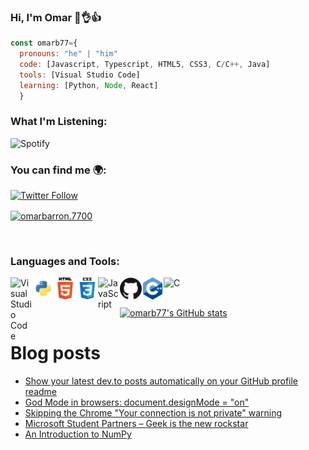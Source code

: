 ### Hi, I'm Omar 👋👌👍

```js
const omarb77={
  pronouns: "he" | "him"
  code: [Javascript, Typescript, HTML5, CSS3, C/C++, Java]
  tools: [Visual Studio Code]
  learning: [Python, Node, React]
  }
```
### What I'm Listening:

![Spotify](https://novatorem-omarb77.vercel.app/api/spotify)



### You can find me 🌍:

[![Twitter Follow](https://img.shields.io/twitter/follow/omarbarron7700?color=1DA1F2&label=%40omarbarron7700&logo=Twitter&style=flat-square)](https://twitter.com/omarbarron7700?ref_src=twsrc%5Etfw)



<a href="https://instagram.com/omarbarron.7700" target="blank"><img align="center" src="https://cdn.jsdelivr.net/npm/simple-icons@3.0.1/icons/instagram.svg" alt="omarbarron.7700" height="30" width="40" /></a>
<a >
</p>

<br />

<h3 align="left">Languages and Tools:</h3>

<img align="left" alt="Visual Studio Code" width="35px" src="https://user-images.githubusercontent.com/674621/71187801-14e60a80-2280-11ea-94c9-e56576f76baf.png"/>

<img align="left" alt="Python" width="35px" src="https://raw.githubusercontent.com/github/explore/80688e429a7d4ef2fca1e82350fe8e3517d3494d/topics/python/python.png" />

<img align="left" alt="HTML5" width="35px" src="https://raw.githubusercontent.com/github/explore/80688e429a7d4ef2fca1e82350fe8e3517d3494d/topics/html/html.png"  />

<img align="left" alt="CSS3" width="35px" src="https://raw.githubusercontent.com/github/explore/80688e429a7d4ef2fca1e82350fe8e3517d3494d/topics/css/css.png"  />

<img align="left" alt="JavaScript" width="35px" src="https://upload.wikimedia.org/wikipedia/commons/thumb/9/99/Unofficial_JavaScript_logo_2.svg/480px-Unofficial_JavaScript_logo_2.svg.png" />

<img align="left" alt="GitHub" width="35px" src="https://raw.githubusercontent.com/github/explore/78df643247d429f6cc873026c0622819ad797942/topics/github/github.png"  />

<img align="left" alt="C++" width="35px" src="https://raw.githubusercontent.com/github/explore/80688e429a7d4ef2fca1e82350fe8e3517d3494d/topics/cpp/cpp.png" />

<img align="left" alt="C" width="35px" src="https://cdn.iconscout.com/icon/free/png-512/c-programming-569564.png" />
<br>
<br />




[![omarb77's GitHub stats](https://github-readme-stats.vercel.app/api?username=omarb77&show_icons=true)](https://github.com/anuraghazra/github-readme-stats)

<!--START_SECTION:activity-->


# Blog posts
<!-- BLOG-POST-LIST:START -->
- [Show your latest dev.to posts automatically on your GitHub profile readme](https://dev.to/gautamkrishnar/show-your-latest-dev-to-posts-automatically-in-your-github-profile-readme-3nk8)
- [God Mode in browsers: document.designMode = "on"](https://dev.to/gautamkrishnar/god-mode-in-browsers-document-designmode-on-2pmo)
- [Skipping the Chrome "Your connection is not private" warning](https://dev.to/gautamkrishnar/quickbits-1-skipping-the-chrome-your-connection-is-not-private-warning-4kp1)
- [Microsoft Student Partners – Geek is the new rockstar](https://dev.to/gautamkrishnar/microsoft-student-partners--geek-is-the-new-rockstar)
- [An Introduction to NumPy](https://dev.to/gautamkrishnar/an-introduction-to-numpy)
<!-- BLOG-POST-LIST:END -->

